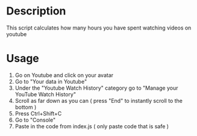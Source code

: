 # Description

This script calculates how many hours you
have spent watching videos on youtube

# Usage

1. Go on Youtube and click on your avatar
2. Go to "Your data in Youtube"
3. Under the "Youtube Watch History" category go to "Manage your YouTube Watch History"
4. Scroll as far down as you can ( press "End" to instantly scroll to the bottom )
5. Press Ctrl+Shift+C
6. Go to "Console"
7. Paste in the code from index.js ( only paste code that is safe )
